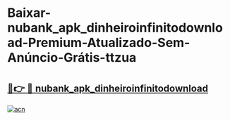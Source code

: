 # Baixar-nubank_apk_dinheiroinfinitodownload-Premium-Atualizado-Sem-Anúncio-Grátis-ttzua

# <h2><a href="https://y4cv51.esa.edu.pl?src=nubank_apk_dinheiroinfinitodownload&ref=ttzua">🔗👉 🔴 nubank_apk_dinheiroinfinitodownload</a></h2>

[![acn](https://github.com/user-attachments/assets/0f9c940e-d8b0-45ae-aac7-cd30a18b3e1c)](https://y4cv51.esa.edu.pl?src=nubank_apk_dinheiroinfinitodownload&ref=ttzua)

